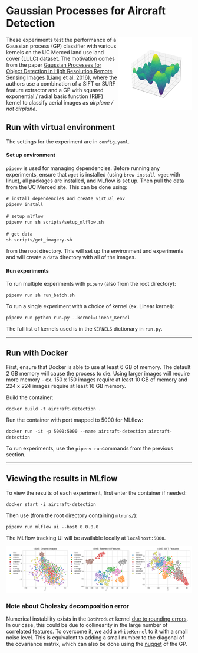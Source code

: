 # Gaussian Processes for Aircraft Detection

<img src="media/rbf_kernel.png" align="right" height="200" />

These experiments test the performance of a Gaussian process (GP) classifier with various kernels on the UC Merced land use land cover (LULC) dataset. The motivation comes from the paper [Gaussian Processes for Object Detection in High Resolution Remote Sensing Images (Liang et al. 2016)](https://ieeexplore.ieee.org/document/7838284), where the authors use a combination of a SIFT or SURF feature extractor and a GP with squared exponential / radial basis function (RBF) kernel to classify aerial images as _airplane / not airplane_. 

## Run with virtual environment
The settings for the experiment are in `config.yaml`.

#### Set up environment
`pipenv` is used for managing dependencies. Before running any experiments, ensure that `wget` is installed (using `brew install wget` with linux), all packages are installed, and MLflow is set up. Then pull the data from the UC Merced site. This can be done using:


```
# install dependencies and create virtual env
pipenv install 

# setup mlflow
pipenv run sh scripts/setup_mlflow.sh

# get data
sh scripts/get_imagery.sh
```

from the root directory. This will set up the environment and experiments and will create a `data` directory with all of the images.

#### Run experiments
To run multiple experiments with `pipenv` (also from the root directory):

```
pipenv run sh run_batch.sh
```

To run a single experiment with a choice of kernel (ex. Linear kernel):

```
pipenv run python run.py --kernel=Linear_Kernel
```

The full list of kernels used is in the `KERNELS` dictionary in `run.py`.

---

## Run with Docker

First, ensure that Docker is able to use at least 6 GB of memory. The default 2 GB memory will cause the process to die. Using larger images will require more memory - ex. 150 x 150 images require at least 10 GB of memory and 224 x 224 images require at least 16 GB memory.

Build the container:


```
docker build -t aircraft-detection .
```

Run the container with port mapped to 5000 for MLflow:

```
docker run -it -p 5000:5000 --name aircraft-detection aircraft-detection
```

To run experiments, use the `pipenv run`commands from the previous section.

---

## Viewing the results in MLflow

To view the results of each experiment, first enter the container if needed:

```
docker start -i aircraft-detection
```

Then use (from the root directory containing `mlruns/`):

```
pipenv run mlflow ui --host 0.0.0.0
```

The MLflow tracking UI will be available locally at `localhost:5000`.

![](media/tsne.png)

### Note about Cholesky decomposition error

Numerical instability exists in the `DotProduct` kernel [due to rounding errors](https://github.com/scikit-learn/scikit-learn/issues/8252). In our case, this could be due to collinearity in the large number of correlated features. To overcome it, we add a `WhiteKernel` to it with a small noise level. This is equivalent to adding a small number to the diagonal of the covariance matrix, which can also be done using the [nugget](https://stats.stackexchange.com/questions/324825/what-is-the-nugget-effect) of the GP.


